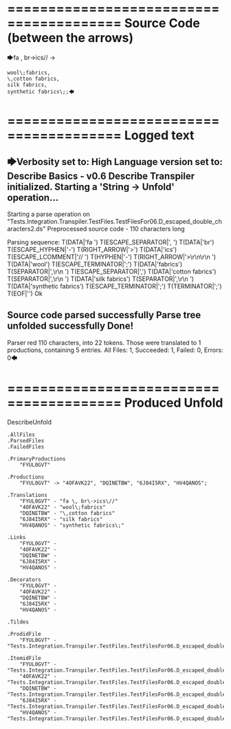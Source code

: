 ========================================
Source Code (between the arrows)
========================================

🡆fa \, br\->ics\// ->

    wool\;fabrics,
    \,cotton fabrics,
    silk fabrics,
    synthetic fabrics\;;🡄

========================================
Logged text
========================================

🡆Verbosity set to: High
Language version set to: Describe Basics - v0.6
Describe Transpiler initialized.
Starting a 'String -> Unfold' operation...
------------------------
Starting a parse operation on "Tests.Integration.Transpiler.TestFiles.TestFilesFor06.D_escaped_double_characters2.ds"
Preprocessed source code - 110 characters long

Parsing sequence: T(DATA|'fa ') T(ESCAPE_SEPARATOR|'\, ') T(DATA|'br') T(ESCAPE_HYPHEN|'\-') T(RIGHT_ARROW|'>') T(DATA|'ics') T(ESCAPE_LCOMMENT|'\// ') T(HYPHEN|'-') T(RIGHT_ARROW|'>\r\n\r\n    ') T(DATA|'wool') T(ESCAPE_TERMINATOR|'\;') T(DATA|'fabrics') T(SEPARATOR|',\r\n    ') T(ESCAPE_SEPARATOR|'\,') T(DATA|'cotton fabrics') T(SEPARATOR|',\r\n    ') T(DATA|'silk fabrics') T(SEPARATOR|',\r\n    ') T(DATA|'synthetic fabrics') T(ESCAPE_TERMINATOR|'\;') T(TERMINATOR|';') T(EOF|'<EOF>') Ok

Source code parsed successfully
Parse tree unfolded successfully
Done!
------------------------
Parser red 110 characters, into 22 tokens.
Those were translated to 1 productions, containing 5 entries.
All Files: 1, Succeeded: 1, Failed: 0, Errors: 0🡄

========================================
Produced Unfold
========================================

DescribeUnfold

    .AllFiles
    .ParsedFiles
    .FailedFiles

    .PrimaryProductions
        "FYUL0GVT" 

    .Productions
        "FYUL0GVT" -> "4OFAVK22", "DQINETBW", "6J84I5RX", "HV4QANOS";

    .Translations
        "FYUL0GVT" - "fa \, br\->ics\//"
        "4OFAVK22" - "wool\;fabrics"
        "DQINETBW" - "\,cotton fabrics"
        "6J84I5RX" - "silk fabrics"
        "HV4QANOS" - "synthetic fabrics\;"

    .Links
        "FYUL0GVT" - 
        "4OFAVK22" - 
        "DQINETBW" - 
        "6J84I5RX" - 
        "HV4QANOS" - 

    .Decorators
        "FYUL0GVT" - 
        "4OFAVK22" - 
        "DQINETBW" - 
        "6J84I5RX" - 
        "HV4QANOS" - 

    .Tildes

    .ProdidFile
        "FYUL0GVT" - "Tests.Integration.Transpiler.TestFiles.TestFilesFor06.D_escaped_double_characters2.ds"

    .ItemidFile
        "FYUL0GVT" - "Tests.Integration.Transpiler.TestFiles.TestFilesFor06.D_escaped_double_characters2.ds"
        "4OFAVK22" - "Tests.Integration.Transpiler.TestFiles.TestFilesFor06.D_escaped_double_characters2.ds"
        "DQINETBW" - "Tests.Integration.Transpiler.TestFiles.TestFilesFor06.D_escaped_double_characters2.ds"
        "6J84I5RX" - "Tests.Integration.Transpiler.TestFiles.TestFilesFor06.D_escaped_double_characters2.ds"
        "HV4QANOS" - "Tests.Integration.Transpiler.TestFiles.TestFilesFor06.D_escaped_double_characters2.ds"

